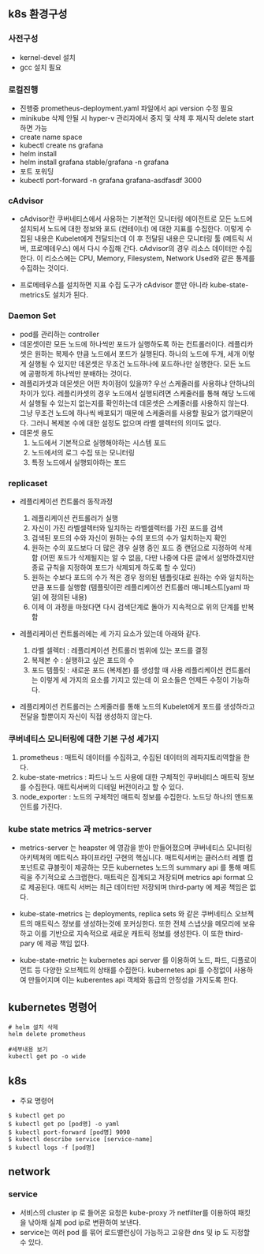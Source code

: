 
## k8s 환경구성
### 사전구성
* kernel-devel 설치
* gcc 설치 필요


### 로컬진행
* 진행중 prometheus-deployment.yaml 파일에서 api version 수정 필요
* minikube 삭제 안될 시 hyper-v 관리자에서 중지 및 삭제 후 재시작 delete start 하면 가능
* create name space
 * kubectl create ns grafana
* helm install
 * helm install grafana stable/grafana -n grafana
* 포트 포워딩
 * kubectl port-forward -n grafana grafana-asdfasdf 3000

### cAdvisor 
* cAdvisor란 쿠버네티스에서 사용하는 기본적인 모니터링 에이전트로 모든 노드에 설치되서 노드에 대한 정보와 포드 (컨테이너) 에 대한 지표를 수집한다. 이렇게 수집된 내용은 Kubelet에게 전달되는데 이 후 전달된 내용은 모니터링 툴 (메트릭 서버, 프로메테우스) 에서 다시 수집해 간다. cAdvisor의 경우 리소스 데이터만 수집한다. 이 리소스에는 CPU, Memory, Filesystem, Network Used와 같은 통계를 수집하는 것이다. 

* 프로메테우스를 설치하면 지표 수집 도구가 cAdvisor 뿐만 아니라 kube-state-metrics도 설치가 된다.

### Daemon Set
* pod를 관리하는 controller
* 데몬셋이란 모든 노드에 하나씩만 포드가 실행하도록 하는 컨트롤러이다. 레플리카셋은 원하는 복제수 만큼 노드에서 포드가 실행된다. 하나의 노드에 두개, 세개 이렇게 실행될 수 있지만 데몬셋은 무조건 노드하나에 포드하나만 실행한다. 모든 노드에 공평하게 하나씩만 분배하는 것이다. 
* 레플리카셋과 데몬셋은 어떤 차이점이 있을까?
우선 스케줄러를 사용하냐 안하냐의 차이가 있다. 레플리카셋의 경우 노드에서 실행되려면 스케줄러를 통해 해당 노드에서 실행될 수 있는지 없는지를 확인하는데 데몬셋은 스케줄러를 사용하지 않는다. 그냥 무조건 노드에 하나씩 배포되기 때문에 스케줄러를 사용할 필요가 없기때문이다. 그러니 복제본 수에 대한 설정도 없으며 라벨 셀렉터의 의미도 없다. 
* 데몬셋 용도
  1. 노드에서 기본적으로 실행해야하는 시스템 포드
  2. 노드에서의 로그 수집 또는 모니터링
  3. 특정 노드에서 실행되야하는 포드

 ### replicaset
* 레플리케이션 컨트롤러 동작과정  
  1. 레플리케이션 컨트롤러가 실행
  2. 자신이 가진 라벨셀렉터와 일치하는 라벨셀렉터를 가진 포드를 검색
  3. 검색된 포드의 수와 자신이 원하는 수의 포드의 수가 일치하는지 확인
  4. 원하는 수의 포드보다 더 많은 경우 실행 중인 포드 중 랜덤으로 지정하여 삭제함 (어떤 포드가 삭제될지는 알 수 없음, 다만 나중에 다른 글에서 설명하겠지만 종료 규칙을 지정하여 포드가 삭제되게 하도록 할 수 있다)
  5. 원하는 수보다 포드의 수가 적은 경우 정의된 템플릿대로 원하는 수와 일치하는만큼 포드를 실행함 (템플릿이란 레플리케이션 컨트롤러 매니페스트[yaml 파일] 에 정의된 내용)
  6. 이제 이 과정을 마쳤다면 다시 검색단계로 돌아가 지속적으로 위의 단계를 반복함

* 레플리케이션 컨트롤러에는 세 가지 요소가 있는데 아래와 같다.
  1. 라벨 셀렉터 : 레플리케이션 컨트롤러 범위에 있는 포드를 결정
  2. 복제본 수 : 실행하고 싶은 포드의 수
  3. 포드 템플릿 : 새로운 포드 (복제본) 를 생성할 때 사용
레플리케이션 컨트롤러는 이렇게 세 가지의 요소를 가지고 있는데 이 요소들은 언제든 수정이 가능하다.

* 레플리케이션 컨트롤러는 스케줄러를 통해 노드의 Kubelet에게 포드를 생성하라고 전달을 할뿐이지 자신이 직접 생성하지 않는다.

### 쿠버네티스 모니터링에 대한 기본 구성 세가지
1. prometheus : 매트릭 데이터를 수집하고, 수집된 데이터의 레파지토리역할을 한다.
2. kube-state-metrics : 파드나 노드 사용에 대한 구체적인 쿠버네티스 매트릭 정보를 수집한다. 매트릭서버의 디테일 버전이라고 할 수 있다. 
3. node_exporter : 노드의 구체적인 매트릭 정보를 수집한다. 노드당 하나의 앤드포인트를 가진다.

### kube state metrics 과 metrics-server
* metrics-server 는 heapster 에 영감을 받아 만들어졌으며 쿠버네티스 모니터링 아키텍쳐의 메트릭스 파이프라인 구현의 핵심니다. 매트릭서버는 클러스터 레벨 컴포넌트로 큐블릿이 제공하는 모든 kubernetes 노드의 summary api 를 통해 매트릭을 주기적으로 스크랩한다. 매트릭은 집계되고 저장되며 metrics api format 으로 제공된다. 매트릭 서버는 최근 데이터만 저장되며 third-party  에 제공 책임은 없다.

* kube-state-metrics 는 deployments, replica sets 와 같은 쿠버네티스 오브젝트의 매트릭스 정보를 생성하는것에 포커싱한다. 또한 전체 스냅샷을 메모리에 보유하고 이를 기반으로 지속적으로 새로운 캐트릭 정보를 생성한다. 이 또한 third-pary 에 제공 책임 없다.

* kube-state-metric 는 kubernetes api server 를 이용하여 노드, 파드, 디플로이먼트 등 다양한 오브젝트의 상태를 수집한다. kubernetes api 를 수정없이 사용하여 만들어지며 이는 kuberentes api 객체와 동급의 안정성을 가지도록 한다. 

## kubernetes 명령어
```
# helm 설치 삭제
helm delete prometheus

#세부내용 보기
kubectl get po -o wide
```


## k8s
* 주요 명령어
```
$ kubectl get po
$ kubectl get po [pod명] -o yaml
$ kubectl port-forward [pod명] 9090
$ kubectl describe service [service-name]
$ kubectl logs -f [pod명]
```

## network  
### service
* 서비스의 cluster ip 로 들어온 요청은 kube-proxy 가 netfilter를 이용하여 패킷을 낚아채 실제 pod ip로 변환하여 보낸다.
* service는 여러 pod 를 묶어 로드밸런싱이 가능하고 고유한 dns 및 ip 도 지정할 수 있다.
